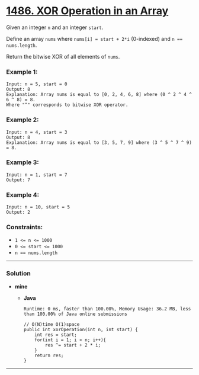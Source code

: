 # [1486. XOR Operation in an Array](https://leetcode.com/problems/xor-operation-in-an-array/)

Given an integer `n` and an integer `start`.

Define an array `nums` where `nums[i] = start + 2*i` (0-indexed) and `n == nums.length`.

Return the bitwise XOR of all elements of `nums`.

 

### Example 1:
```
Input: n = 5, start = 0
Output: 8
Explanation: Array nums is equal to [0, 2, 4, 6, 8] where (0 ^ 2 ^ 4 ^ 6 ^ 8) = 8.
Where "^" corresponds to bitwise XOR operator.
```

### Example 2:
```
Input: n = 4, start = 3
Output: 8
Explanation: Array nums is equal to [3, 5, 7, 9] where (3 ^ 5 ^ 7 ^ 9) = 8.
```

### Example 3:
```
Input: n = 1, start = 7
Output: 7
```

### Example 4:
```
Input: n = 10, start = 5
Output: 2
``` 

### Constraints:
* `1 <= n <= 1000`
* `0 <= start <= 1000`
* `n == nums.length`

---

### Solution
* **mine**
  * **Java**
  
    `Runtime: 0 ms, faster than 100.00%, Memory Usage: 36.2 MB, less than 100.00% of Java online submissions`
    ```
    // O(N)time O(1)space
    public int xorOperation(int n, int start) {
        int res = start;
        for(int i = 1; i < n; i++){
            res ^= start + 2 * i; 
        }
        return res;
    }
    ```



---
